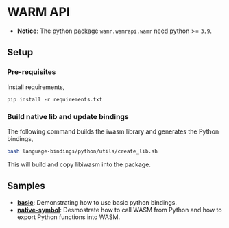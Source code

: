# WARM API

* **Notice**: The python package `wamr.wamrapi.wamr` need python >= `3.9`.

## Setup

### Pre-requisites

Install requirements,

```
pip install -r requirements.txt
```

### Build native lib and update bindings

The following command builds the iwasm library and generates the Python bindings,

```sh
bash language-bindings/python/utils/create_lib.sh
```

This will build and copy libiwasm into the package.

## Samples

- **[basic](./samples/basic)**: Demonstrating how to use basic python bindings.
- **[native-symbol](./samples/native-symbol)**: Desmostrate how to call WASM from Python and how to export Python functions into WASM.

